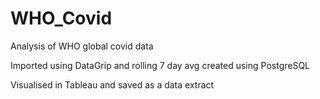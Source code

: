 # WHO_Covid
Analysis of WHO global covid data

Imported using DataGrip and rolling 7 day avg created using PostgreSQL

Visualised in Tableau and saved as a data extract
